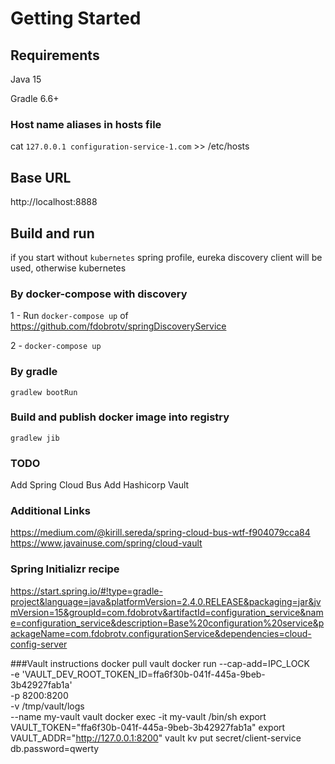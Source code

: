 # Getting Started

## Requirements
Java 15

Gradle 6.6+

### Host name aliases in hosts file
cat `127.0.0.1 configuration-service-1.com` >> /etc/hosts

## Base URL
http://localhost:8888

## Build and run

if you start without `kubernetes` spring profile, eureka discovery client will be used, otherwise kubernetes

### By docker-compose with discovery
1 - Run `docker-compose up` of https://github.com/fdobrotv/springDiscoveryService

2 - `docker-compose up`

### By gradle
`gradlew bootRun`

### Build and publish docker image into registry
`gradlew jib`

### TODO
Add Spring Cloud Bus
Add Hashicorp Vault

### Additional Links
https://medium.com/@kirill.sereda/spring-cloud-bus-wtf-f904079cca84
https://www.javainuse.com/spring/cloud-vault

### Spring Initializr recipe
https://start.spring.io/#!type=gradle-project&language=java&platformVersion=2.4.0.RELEASE&packaging=jar&jvmVersion=15&groupId=com.fdobrotv&artifactId=configuration_service&name=configuration_service&description=Base%20configuration%20service&packageName=com.fdobrotv.configurationService&dependencies=cloud-config-server

###Vault instructions
docker pull vault
docker run --cap-add=IPC_LOCK \
-e 'VAULT_DEV_ROOT_TOKEN_ID=ffa6f30b-041f-445a-9beb-3b42927fab1a' \
-p 8200:8200 \
-v /tmp/vault/logs \
--name my-vault vault
docker exec -it my-vault /bin/sh
export VAULT_TOKEN="ffa6f30b-041f-445a-9beb-3b42927fab1a"
export VAULT_ADDR="http://127.0.0.1:8200"
vault kv put secret/client-service db.password=qwerty

